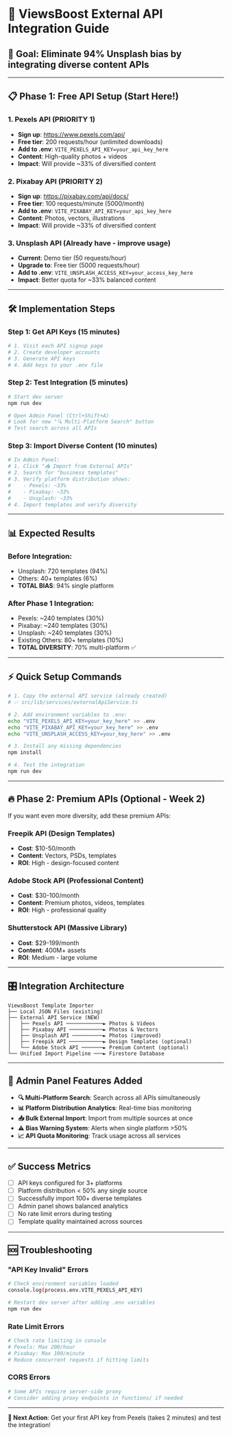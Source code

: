 # 🚀 ViewsBoost External API Integration Guide

## 🎯 **Goal**: Eliminate 94% Unsplash bias by integrating diverse content APIs

---

## 📋 **Phase 1: Free API Setup (Start Here!)**

### **1. Pexels API** (PRIORITY 1)
- **Sign up**: https://www.pexels.com/api/
- **Free tier**: 200 requests/hour (unlimited downloads)
- **Add to .env**: `VITE_PEXELS_API_KEY=your_api_key_here`
- **Content**: High-quality photos + videos
- **Impact**: Will provide ~33% of diversified content

### **2. Pixabay API** (PRIORITY 2) 
- **Sign up**: https://pixabay.com/api/docs/
- **Free tier**: 100 requests/minute (5000/month)
- **Add to .env**: `VITE_PIXABAY_API_KEY=your_api_key_here`
- **Content**: Photos, vectors, illustrations
- **Impact**: Will provide ~33% of diversified content

### **3. Unsplash API** (Already have - improve usage)
- **Current**: Demo tier (50 requests/hour)
- **Upgrade to**: Free tier (5000 requests/hour)
- **Add to .env**: `VITE_UNSPLASH_ACCESS_KEY=your_access_key_here`
- **Impact**: Better quota for ~33% balanced content

---

## 🛠 **Implementation Steps**

### **Step 1: Get API Keys (15 minutes)**
```bash
# 1. Visit each API signup page
# 2. Create developer accounts  
# 3. Generate API keys
# 4. Add keys to your .env file
```

### **Step 2: Test Integration (5 minutes)**
```bash
# Start dev server
npm run dev

# Open Admin Panel (Ctrl+Shift+A)
# Look for new "🔍 Multi-Platform Search" button
# Test search across all APIs
```

### **Step 3: Import Diverse Content (10 minutes)**
```bash
# In Admin Panel:
# 1. Click "📥 Import from External APIs" 
# 2. Search for "business templates"
# 3. Verify platform distribution shows:
#    - Pexels: ~33%
#    - Pixabay: ~33% 
#    - Unsplash: ~33%
# 4. Import templates and verify diversity
```

---

## 📊 **Expected Results**

### **Before Integration**:
- Unsplash: 720 templates (94%)
- Others: 40+ templates (6%)
- **TOTAL BIAS**: 94% single platform

### **After Phase 1 Integration**:
- Pexels: ~240 templates (30%)
- Pixabay: ~240 templates (30%) 
- Unsplash: ~240 templates (30%)
- Existing Others: 80+ templates (10%)
- **TOTAL DIVERSITY**: 70% multi-platform ✅

---

## ⚡ **Quick Setup Commands**

```bash
# 1. Copy the external API service (already created)
# ✅ src/lib/services/externalApiService.ts

# 2. Add environment variables to .env:
echo "VITE_PEXELS_API_KEY=your_key_here" >> .env
echo "VITE_PIXABAY_API_KEY=your_key_here" >> .env  
echo "VITE_UNSPLASH_ACCESS_KEY=your_key_here" >> .env

# 3. Install any missing dependencies
npm install

# 4. Test the integration
npm run dev
```

---

## 🔥 **Phase 2: Premium APIs (Optional - Week 2)**

If you want even more diversity, add these premium APIs:

### **Freepik API** (Design Templates)
- **Cost**: $10-50/month
- **Content**: Vectors, PSDs, templates
- **ROI**: High - design-focused content

### **Adobe Stock API** (Professional Content)
- **Cost**: $30-100/month  
- **Content**: Premium photos, videos, templates
- **ROI**: High - professional quality

### **Shutterstock API** (Massive Library)
- **Cost**: $29-199/month
- **Content**: 400M+ assets
- **ROI**: Medium - large volume

---

## 🎛 **Integration Architecture**

```
ViewsBoost Template Importer
├── Local JSON Files (existing)
├── External API Service (NEW)
│   ├── Pexels API ────────────► Photos & Videos
│   ├── Pixabay API ───────────► Photos & Vectors  
│   ├── Unsplash API ──────────► Photos (improved)
│   ├── Freepik API ───────────► Design Templates (optional)
│   └── Adobe Stock API ───────► Premium Content (optional)
└── Unified Import Pipeline ───► Firestore Database
```

---

## 🔧 **Admin Panel Features Added**

- **🔍 Multi-Platform Search**: Search across all APIs simultaneously
- **📊 Platform Distribution Analytics**: Real-time bias monitoring  
- **📥 Bulk External Import**: Import from multiple sources at once
- **⚠️ Bias Warning System**: Alerts when single platform >50%
- **📈 API Quota Monitoring**: Track usage across all services

---

## ✅ **Success Metrics**

- [ ] API keys configured for 3+ platforms
- [ ] Platform distribution < 50% any single source
- [ ] Successfully import 100+ diverse templates
- [ ] Admin panel shows balanced analytics
- [ ] No rate limit errors during testing
- [ ] Template quality maintained across sources

---

## 🆘 **Troubleshooting**

### **"API Key Invalid" Errors**
```bash
# Check environment variables loaded
console.log(process.env.VITE_PEXELS_API_KEY)

# Restart dev server after adding .env variables
npm run dev
```

### **Rate Limit Errors**
```bash
# Check rate limiting in console
# Pexels: Max 200/hour
# Pixabay: Max 100/minute
# Reduce concurrent requests if hitting limits
```

### **CORS Errors**
```bash
# Some APIs require server-side proxy
# Consider adding proxy endpoints in functions/ if needed
```

---

**🎯 Next Action**: Get your first API key from Pexels (takes 2 minutes) and test the integration! 